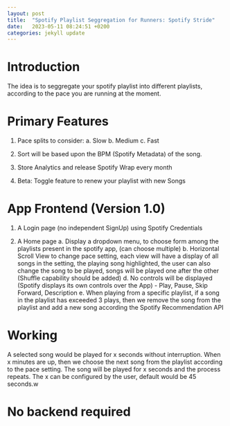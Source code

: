 ```yaml
---
layout: post
title:  "Spotify Playlist Seggregation for Runners: Spotify Stride"
date:   2023-05-11 08:24:51 +0200
categories: jekyll update
---
```


# Introduction

The idea is to seggregate your spotify playlist into different playlists, according to the pace you are running at the moment.

# Primary Features

1. Pace splits to consider: 
    a. Slow
    b. Medium
    c. Fast

2. Sort will be based upon the BPM (Spotify Metadata) of the song.

3. Store Analytics and release Spotify Wrap every month

4. Beta: Toggle feature to renew your playlist with new Songs


# App Frontend (Version 1.0)

1.  A Login page (no independent SignUp) using Spotify Credentials

2.  A Home page 
    a. Display a dropdown menu, to choose form among the playlists present in the spotify app, (can choose multiple)
    b. Horizontal Scroll View to change pace setting, each view will have a display of all songs in the setting, the playing song highlighted, the user can also change the song to be played, songs will be played one after the other (Shuffle capability should be added)
    d. No controls will be displayed (Spotify displays its own controls over the App) - Play, Pause, Skip Forward, Description
    e. When playing from a specific playlist, if a song in the playlist has exceeded 3 plays, then we remove the song from the playlist 
        and add a new song according the Spotify Recommendation API
    
# Working

A selected song would be played for x seconds without interruption. When x minutes are up, then we choose the next song from the playlist
according to the pace setting. The song will be played for x seconds and the process repeats.
The x can be configured by the user, default would be 45 seconds.w
# No backend required